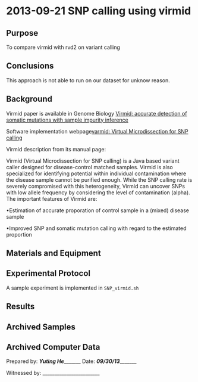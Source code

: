 2013-09-21 SNP calling using virmid
==============================

Purpose
------------
To compare virmid with rvd2 on variant calling

Conclusions
-----------------
This approach is not able to run on our dataset for unknow reason.

Background
----------------
Virmid paper is available in Genome Biology [Virmid: accurate detection of somatic mutations with sample impurity inference](http://genomebiology.com/2013/14/8/R90/abstract)

Software implementation webpage[varmid: Virtual Microdissection for SNP calling](http://sourceforge.net/projects/virmid/)

Virmid description from its manual page:

Virmid (Virtual Microdissection for SNP calling) is a Java based variant caller designed for disease-control matched samples. Virmid is also specialized for identifying potential within individual contamination where the disease sample cannot be purified enough. While the SNP calling rate is severely compromised with this heterogeneity, Virmid can uncover SNPs with low allele frequency by considering the level of contamination (alpha). The important features of Virmid are:

•Estimation of accurate proporation of control sample in a (mixed) disease sample

•Improved SNP and somatic mutation calling with regard to the estimated proportion


Materials and Equipment
------------------------------



Experimental Protocol
---------------------------
A sample experiment is implemented in `SNP_virmid.sh`

Results
-----------


Archived Samples
-------------------------

Archived Computer Data
------------------------------


Prepared by: _____Yuting He____________     Date: _______09/30/13______________


Witnessed by: ________________________
